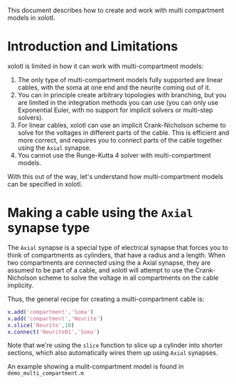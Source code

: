 This document describes how to create and work with multi compartment models in xolotl.

# Introduction and Limitations

xolotl is limited in how it can work with multi-compartment models:

1. The only type of multi-compartment models fully supported are linear cables, with the soma at one end and the neurite coming out of it.
2. You can in principle create arbitrary topologies with branching, but you are limited in the integration methods you can use (you can only use Exponential Euler, with no support for implicit solvers or multi-step solvers).
3. For linear cables, xolotl can use an implicit Crank-Nicholson scheme to solve for the voltages in different parts of the cable. This is efficient and more correct, and requires you to connect parts of the cable together using the `Axial` synapse.
4. You cannot use the Runge-Kutta 4 solver with multi-compartment models.

With this out of the way, let's understand how multi-compartment models can be specified in xolotl.

# Making a cable using the `Axial` synapse type

The `Axial` synapse is a special type of electrical synapse that forces you to think of compartments as cylinders, that have a radius and a length. When two compartments are connected using the a Axial synapse, they are assumed to be part of a cable, and xolotl will attempt to use the Crank-Nicholson scheme to solve the voltage in all compartments on the cable implicity.

Thus, the general recipe for creating a multi-compartment cable is:

```matlab
x.add('compartment','Soma')
x.add('compartment','Neurite')
x.slice('Neurite',10)
x.connect('Neurite01','Soma')
```

Note that we're using the `slice` function to slice up a cylinder into shorter sections, which also automatically wires them up using `Axial` synapses.

An example showing a mulit-compartment model is found in `demo_multi_compartment.m`
